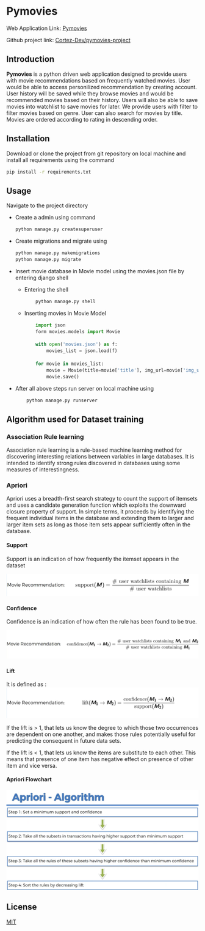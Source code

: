 # Pymovies

Web Application Link: [Pymovies](https://pymovies-project.herokuapp.com/)

Github project link: [Cortez-Dev/pymovies-project](https://github.com/Cortez-Dev/pymovies-project.git)

## Introduction

__Pymovies__ is a python driven web application designed to provide users with movie recommendations based on frequently watched movies. User would be able to access personilized recommendation by creating account. User history will be saved while they browse movies and would be recommended movies based on their history. Users will also be able to save movies into watchlist to save movies for later. We provide users with filter to filter movies based on genre. User can also search for movies by title. Movies are ordered according to rating in descending order.

## Installation

Download or clone the project from git repository on local machine and install all requirements using the command

```bash
pip install -r requirements.txt
```

## Usage

Navigate to the project directory

- Create a admin using command
    ```bash
    python manage.py createsuperuser
    ```
- Create migrations and migrate using
    ```bash
    python manage.py makemigrations
    python manage.py migrate
    ```
- Insert movie database in Movie model using the movies.json file by entering django shell

    - Entering the shell
        ```bash
            python manage.py shell
        ```
    - Inserting movies in Movie Model
        ```python
            import json
            form movies.models import Movie

            with open('movies.json') as f:
                movies_list = json.load(f)

            for movie in movies_list:
                movie = Movie(title=movie['title'], img_url=movie['img_url'], info=movie['info'], rating=movie['rating'], genre=movie['genre'], story=movie['story'])
                movie.save()

        ```
- After all above steps run server on local machine using
    ```bash
        python manage.py runserver
    ```

## Algorithm used for Dataset training

### Association Rule learning <p>
Association rule learning is a rule-based machine learning method for discovering interesting relations
between variables in large databases. It is intended to identify strong rules discovered in databases using
some measures of interestingness.</p>

### Apriori
<p>
Apriori uses a breadth-first search strategy to count the support of itemsets and
uses a candidate generation function which exploits the downward closure property of support.  
In simple terms, it proceeds by identifying the frequent individual items in
the database and extending them to larger and larger item sets as long as those item sets appear sufficiently often in the database.</p>

#### Support <p>
Support is an indication of how frequently the itemset appears in the dataset</p>
![](/resources/support.png)

#### Confidence <p>
Confidence is an indication of how often the rule has been found to be true.</p>
![](/resources/confidence.png)

#### Lift <p>
It is defined as :
![](/resources/lift.png) </p>

If the lift is > 1, that lets us know the degree to which those two occurrences are dependent on one another, and makes those rules potentially useful for predicting the consequent in future data sets.

If the lift is < 1, that lets us know the items are substitute to each other. This means that presence of one item has negative effect on presence of other item and vice versa.

#### Apriori Flowchart
![](/resources/flow.png)
## License
[MIT](https://choosealicense.com/licenses/mit/)
